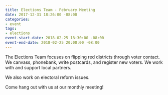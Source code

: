 ```yaml
---
title: Elections Team - February Meeting
date: 2017-12-31 18:26:00 -08:00
categories:
- event
tags:
- elections
event-start-date: 2018-02-25 18:30:00 -08:00
event-end-date: 2018-02-25 20:00:00 -08:00
---
```


The Elections Team focuses on flipping red districts through voter contact. We canvass, phonebank, write postcards, and register new voters. We work with and support local partners.

We also work on electoral reform issues.

Come hang out with us at our monthly meeting!
